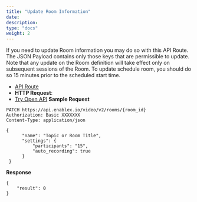 ```yaml
---
title: "Update Room Information"
date: 
description:
type: "docs"
weight: 2
---
```

If you need to update Room information you may do so with this API Route. The JSON Payload contains only those keys that are permissible to update. Note that any update on the Room definition will take effect only on subsequent sessions of the Room. To update schedule room, you should do so 15 minutes prior to the scheduled start time.
- [API Route](https://api.enablex.io/video/v2/rooms/{room_id})
- **HTTP Request**:
- [Try Open API](https://openapi.enablex.io/video/v2/api-docs/#/Rooms/updateRoomById)
**Sample Request**
```
PATCH https://api.enablex.io/video/v2/rooms/{room_id}
Authorization: Basic XXXXXXX
Content-Type: application/json

{
      "name": "Topic or Room Title",
      "settings": {
          "participants": "15",
          "auto_recording": true 
      }            
 }
 ```
 **Response**
 ```
 {
     "result": 0    
}
```
